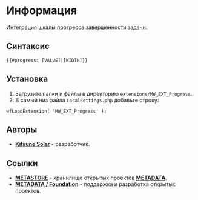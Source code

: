 # Информация

Интеграция шкалы прогресса завершенности задачи.

## Синтаксис

```
{{#progress: [VALUE]|[WIDTH]}}
```

## Установка

1. Загрузите папки и файлы в директорию `extensions/MW_EXT_Progress`.
2. В самый низ файла `LocalSettings.php` добавьте строку:

```
wfLoadExtension( 'MW_EXT_Progress' );
```

## Авторы

- [**Kitsune Solar**](https://kitsune.solar/) - разработчик.

## Ссылки

- [**METASTORE**](https://metastore.pro/) - хранилище открытых проектов [**METADATA**](https://metadata.foundation/).
- [**METADATA / Foundation**](https://metadata.foundation/) - поддержка и разработка открытых проектов.
